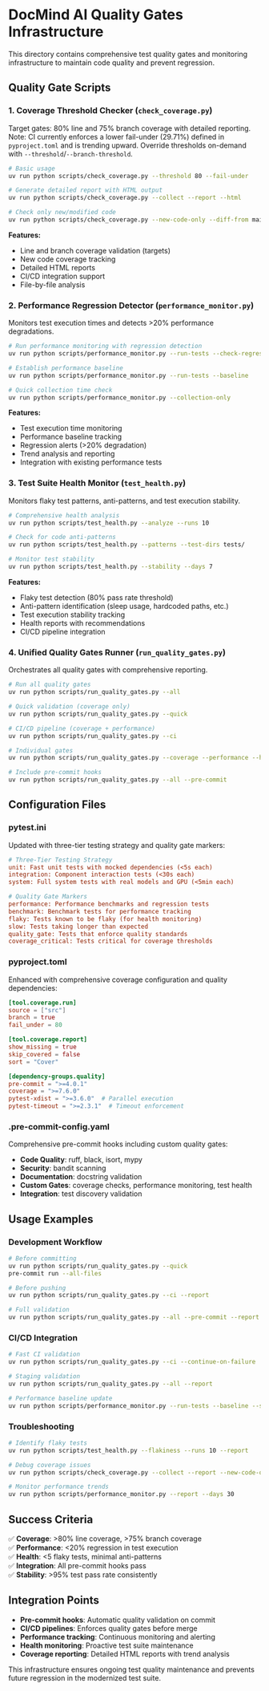 # DocMind AI Quality Gates Infrastructure

This directory contains comprehensive test quality gates and monitoring infrastructure to maintain code quality and prevent regression.

## Quality Gate Scripts

### 1. Coverage Threshold Checker (`check_coverage.py`)

Target gates: 80% line and 75% branch coverage with detailed reporting. Note: CI currently enforces a lower fail-under (29.71%) defined in `pyproject.toml` and is trending upward. Override thresholds on-demand with `--threshold`/`--branch-threshold`.

```bash
# Basic usage
uv run python scripts/check_coverage.py --threshold 80 --fail-under

# Generate detailed report with HTML output
uv run python scripts/check_coverage.py --collect --report --html

# Check only new/modified code
uv run python scripts/check_coverage.py --new-code-only --diff-from main
```

**Features:**

- Line and branch coverage validation (targets)  
- New code coverage tracking
- Detailed HTML reports
- CI/CD integration support
- File-by-file analysis

### 2. Performance Regression Detector (`performance_monitor.py`)

Monitors test execution times and detects >20% performance degradations.

```bash
# Run performance monitoring with regression detection
uv run python scripts/performance_monitor.py --run-tests --check-regressions

# Establish performance baseline
uv run python scripts/performance_monitor.py --run-tests --baseline

# Quick collection time check
uv run python scripts/performance_monitor.py --collection-only
```

**Features:**

- Test execution time monitoring
- Performance baseline tracking  
- Regression alerts (>20% degradation)
- Trend analysis and reporting
- Integration with existing performance tests

### 3. Test Suite Health Monitor (`test_health.py`)

Monitors flaky test patterns, anti-patterns, and test execution stability.

```bash
# Comprehensive health analysis
uv run python scripts/test_health.py --analyze --runs 10

# Check for code anti-patterns
uv run python scripts/test_health.py --patterns --test-dirs tests/

# Monitor test stability
uv run python scripts/test_health.py --stability --days 7
```

**Features:**

- Flaky test detection (80% pass rate threshold)
- Anti-pattern identification (sleep usage, hardcoded paths, etc.)
- Test execution stability tracking
- Health reports with recommendations
- CI/CD pipeline integration

### 4. Unified Quality Gates Runner (`run_quality_gates.py`)

Orchestrates all quality gates with comprehensive reporting.

```bash
# Run all quality gates
uv run python scripts/run_quality_gates.py --all

# Quick validation (coverage only)
uv run python scripts/run_quality_gates.py --quick

# CI/CD pipeline (coverage + performance)
uv run python scripts/run_quality_gates.py --ci

# Individual gates
uv run python scripts/run_quality_gates.py --coverage --performance --health

# Include pre-commit hooks
uv run python scripts/run_quality_gates.py --all --pre-commit
```

## Configuration Files

### pytest.ini

Updated with three-tier testing strategy and quality gate markers:

```ini
# Three-Tier Testing Strategy
unit: Fast unit tests with mocked dependencies (<5s each)
integration: Component interaction tests (<30s each)  
system: Full system tests with real models and GPU (<5min each)

# Quality Gate Markers
performance: Performance benchmarks and regression tests
benchmark: Benchmark tests for performance tracking
flaky: Tests known to be flaky (for health monitoring)
slow: Tests taking longer than expected
quality_gate: Tests that enforce quality standards
coverage_critical: Tests critical for coverage thresholds
```

### pyproject.toml

Enhanced with comprehensive coverage configuration and quality dependencies:

```toml
[tool.coverage.run]
source = ["src"]
branch = true
fail_under = 80

[tool.coverage.report]
show_missing = true
skip_covered = false
sort = "Cover"

[dependency-groups.quality]
pre-commit = ">=4.0.1"
coverage = ">=7.6.0" 
pytest-xdist = ">=3.6.0"  # Parallel execution
pytest-timeout = ">=2.3.1"  # Timeout enforcement
```

### .pre-commit-config.yaml  

Comprehensive pre-commit hooks including custom quality gates:

- **Code Quality**: ruff, black, isort, mypy
- **Security**: bandit scanning  
- **Documentation**: docstring validation
- **Custom Gates**: coverage checks, performance monitoring, test health
- **Integration**: test discovery validation

## Usage Examples

### Development Workflow

```bash
# Before committing
uv run python scripts/run_quality_gates.py --quick
pre-commit run --all-files

# Before pushing  
uv run python scripts/run_quality_gates.py --ci --report

# Full validation
uv run python scripts/run_quality_gates.py --all --pre-commit --report
```

### CI/CD Integration

```bash
# Fast CI validation
uv run python scripts/run_quality_gates.py --ci --continue-on-failure

# Staging validation
uv run python scripts/run_quality_gates.py --all --report

# Performance baseline update
uv run python scripts/performance_monitor.py --run-tests --baseline --save
```

### Troubleshooting

```bash
# Identify flaky tests
uv run python scripts/test_health.py --flakiness --runs 10 --report

# Debug coverage issues  
uv run python scripts/check_coverage.py --collect --report --new-code-only

# Monitor performance trends
uv run python scripts/performance_monitor.py --report --days 30
```

## Success Criteria

✅ **Coverage**: >80% line coverage, >75% branch coverage  
✅ **Performance**: <20% regression in test execution  
✅ **Health**: <5 flaky tests, minimal anti-patterns  
✅ **Integration**: All pre-commit hooks pass  
✅ **Stability**: >95% test pass rate consistently  

## Integration Points

- **Pre-commit hooks**: Automatic quality validation on commit
- **CI/CD pipelines**: Enforces quality gates before merge
- **Performance tracking**: Continuous monitoring and alerting  
- **Health monitoring**: Proactive test suite maintenance
- **Coverage reporting**: Detailed HTML reports with trend analysis

This infrastructure ensures ongoing test quality maintenance and prevents future regression in the modernized test suite.
